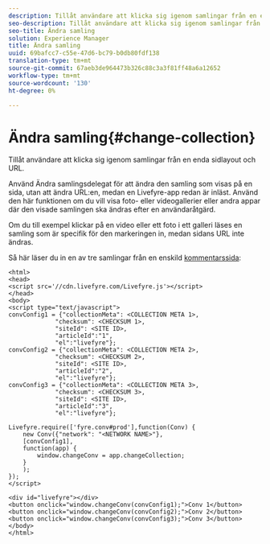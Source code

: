 ```yaml
---
description: Tillåt användare att klicka sig igenom samlingar från en enda sidlayout och URL.
seo-description: Tillåt användare att klicka sig igenom samlingar från en enda sidlayout och URL.
seo-title: Ändra samling
solution: Experience Manager
title: Ändra samling
uuid: 69bafcc7-c55e-47d6-bc79-b0db80fdf138
translation-type: tm+mt
source-git-commit: 67aeb3de964473b326c88c3a3f81ff48a6a12652
workflow-type: tm+mt
source-wordcount: '130'
ht-degree: 0%

---
```



# Ändra samling{#change-collection}

Tillåt användare att klicka sig igenom samlingar från en enda sidlayout och URL.

Använd Ändra samlingsdelegat för att ändra den samling som visas på en sida, utan att ändra URL:en, medan en Livefyre-app redan är inläst. Använd den här funktionen om du vill visa foto- eller videogallerier eller andra appar där den visade samlingen ska ändras efter en användaråtgärd.

Om du till exempel klickar på en video eller ett foto i ett galleri läses en samling som är specifik för den markeringen in, medan sidans URL inte ändras.

Så här läser du in en av tre samlingar från en enskild [kommentarssida](/help/implementation/c-advanced-topics/t-display-comment-count.md):

```
<html> 
<head> 
<script src='//cdn.livefyre.com/Livefyre.js'></script> 
</head> 
<body> 
<script type="text/javascript"> 
convConfig1 = {"collectionMeta": <COLLECTION META 1>, 
             "checksum": <CHECKSUM 1>, 
             "siteId": <SITE ID>, 
             "articleId":"1", 
             "el":"livefyre"}; 
convConfig2 = {"collectionMeta": <COLLECTION META 2>, 
             "checksum": <CHECKSUM 2>, 
             "siteId": <SITE ID>, 
             "articleId":"2", 
             "el":"livefyre"}; 
convConfig3 = {"collectionMeta": <COLLECTION META 3>, 
             "checksum": <CHECKSUM 3>, 
             "siteId": <SITE ID>, 
             "articleId":"3", 
             "el":"livefyre"}; 
  
Livefyre.require(['fyre.conv#prod'],function(Conv) { 
    new Conv({"network": "<NETWORK NAME>"}, 
    [convConfig1], 
    function(app) {  
        window.changeConv = app.changeCollection; 
    } 
    ); 
}); 
</script> 
  
<div id="livefyre"></div> 
<button onclick="window.changeConv(convConfig1);">Conv 1</button> 
<button onclick="window.changeConv(convConfig2);">Conv 2</button> 
<button onclick="window.changeConv(convConfig3);">Conv 3</button> 
</body> 
</html>
```

